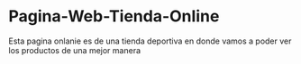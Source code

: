# Pagina-Web-Tienda-Online
Esta pagina onlanie es de una tienda deportiva en donde vamos a poder ver los productos de una mejor manera 
